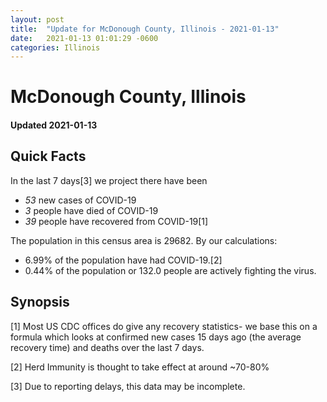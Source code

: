```yaml
---
layout: post
title:  "Update for McDonough County, Illinois - 2021-01-13"
date:   2021-01-13 01:01:29 -0600
categories: Illinois
---
```


# McDonough County, Illinois
#### Updated 2021-01-13

## Quick Facts

In the last 7 days[3] we project there have been
- *53* new cases of COVID-19
- *3* people have died of COVID-19
- *39* people have recovered from COVID-19[1]

The population in this census area is 29682. By our calculations:
- 6.99% of the population have had COVID-19.[2]
- 0.44% of the population or 132.0 people are actively fighting the virus.

## Synopsis




[1] Most US CDC offices do give any recovery statistics- we base this on a formula which looks at confirmed new cases
15 days ago (the average recovery time) and deaths over the last 7 days.

[2] Herd Immunity is thought to take effect at around ~70-80%

[3] Due to reporting delays, this data may be incomplete.
 
    